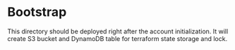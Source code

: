 # Bootstrap

This directory should be deployed right after the account initialization.
It will create S3 bucket and DynamoDB table for terraform state storage and lock.
